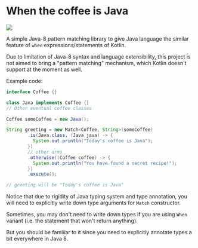 # When the coffee is Java

[![](https://img.shields.io/maven-central/v/moe.irony.java.when/when-coffee-is-java
)](https://central.sonatype.com/artifact/moe.irony.java.when/when-coffee-is-java)

A simple Java-8 pattern matching library to give Java language the similar
feature of `when` expressions/statements of Kotlin.

Due to limitation of Java-8 syntax and language extensibility, this project
is not aimed to bring a "pattern matching" mechanism, which Kotlin doesn't 
support at the moment as well.

Example code:

```java
interface Coffee {}

class Java implements Coffee {}
// Other eventual coffee classes

Coffee someCoffee = new Java();

String greeting = new Match<Coffee, String>(someCoffee)
        .is(Java.class, (Java java) -> {
          System.out.println("Today's coffee is Java");
        })
        // other arms
        .otherwise((Coffee coffee) -> {
          System.out.println("You have found a secret recipe!");
        })
        .execute();

// greeting will be "Today's coffee is Java"
```

Notice that due to rigidity of Java typing system and type annotation, you
will need to explicitly write down type arguments for `Match` constructor.

Sometimes, you may don't need to write down types if you are using `When`
variant (i.e. the statement that won't return anything).

But you should be familiar to it since you need to explicitly annotate 
types a bit everywhere in Java 8.